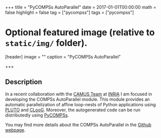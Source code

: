 +++
title = "PyCOMPSs AutoParallel"
date = 2017-01-01T00:00:00
math = false
highlight = false
tag = ["pycompss"]
tags = ["pycompss"]

# Optional featured image (relative to `static/img/` folder).
[header]
image = ""
caption = "PyCOMPSs AutoParallel"

+++

<h2>Description</h2>

In a recent collaboration with the <a href="https://www.inria.fr/en/teams/camus" target="_blank">CAMUS Team</a> at <a href="https://www.inria.fr/" target="_blank">INRIA</a> I am focused in developing the COMPSs AutoParallel module. This module provides an automatic parallelization of affine loop-nests of Python applications using <a href="http://pluto-compiler.sourceforge.net/" target="_blank">PLUTO</a> and <a href="http://www.cloog.org/" target="_blank">CLooG</a>. Moreover, the autogenerated code can be run distributedly using <a href="https://www.bsc.es/research-and-development/software-and-apps/software-list/comp-superscalar" target="_blank">PyCOMPSs</a>. 

You may find more details about the COMPSs AutoParallel in the <a href="https://github.com/cristianrcv/pycompss-autoparallel" target="_blank">Github webpage</a>.

